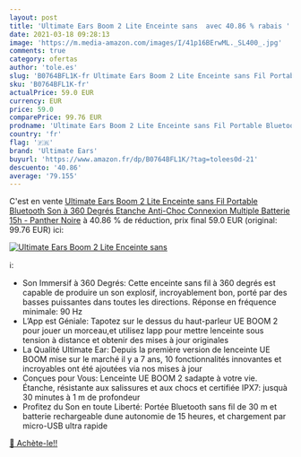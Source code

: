```yaml
---
layout: post
title: 'Ultimate Ears Boom 2 Lite Enceinte sans  avec 40.86 % rabais '
date: 2021-03-18 09:28:13
image: 'https://m.media-amazon.com/images/I/41p16BErwML._SL400_.jpg'
comments: true
category: ofertas
author: 'tole.es'
slug: 'B0764BFL1K-fr Ultimate Ears Boom 2 Lite Enceinte sans Fil Portable...'
sku: 'B0764BFL1K-fr'
actualPrice: 59.0 EUR
currency: EUR
price: 59.0
comparePrice: 99.76 EUR
prodname: 'Ultimate Ears Boom 2 Lite Enceinte sans Fil Portable Bluetooth  Son à 360 Degrés  Etanche  Anti-Choc  Connexion Multiple  Batterie 15h - Panther Noire'
country: 'fr'
flag: '🇫🇷'
brand: 'Ultimate Ears'
buyurl: 'https://www.amazon.fr/dp/B0764BFL1K/?tag=tolees0d-21'
descuento: '40.86'
average: '79.155'
---
```


C'est en vente [Ultimate Ears Boom 2 Lite Enceinte sans Fil Portable Bluetooth  Son à 360 Degrés  Etanche  Anti-Choc  Connexion Multiple  Batterie 15h - Panther Noire](https://www.amazon.fr/dp/B0764BFL1K/?tag=tolees0d-21)  à  40.86 % de réduction, prix final  59.0 EUR (original: 99.76 EUR) ici:

[![Ultimate Ears Boom 2 Lite Enceinte sans ](https://m.media-amazon.com/images/I/41p16BErwML._SL400_.jpg)](https://www.amazon.fr/dp/B0764BFL1K/?tag=tolees0d-21)

ℹ️:

- Son Immersif à 360 Degrés: Cette enceinte sans fil à 360 degrés est capable de produire un son explosif, incroyablement bon, porté par des basses puissantes dans toutes les directions. Réponse en fréquence minimale: 90 Hz
- L’App est Géniale: Tapotez sur le dessus du haut-parleur UE BOOM 2 pour jouer un morceau,et utilisez lapp pour mettre lenceinte sous tension à distance et obtenir des mises à jour originales
- La Qualité Ultimate Ear: Depuis la première version de lenceinte UE BOOM mise sur le marché il y a 7 ans, 10 fonctionnalités innovantes et incroyables ont été ajoutées via nos mises à jour
- Conçues pour Vous: Lenceinte UE BOOM 2 sadapte à votre vie. Étanche, résistante aux salissures et aux chocs et certifiée IPX7: jusquà 30 minutes à 1 m de profondeur
- Profitez du Son en toute Liberté: Portée Bluetooth sans fil de 30 m et batterie rechargeable dune autonomie de 15 heures, et chargement par micro-USB ultra rapide

[🛒 Achète-le!!](https://www.amazon.fr/dp/B0764BFL1K/?tag=tolees0d-21)
